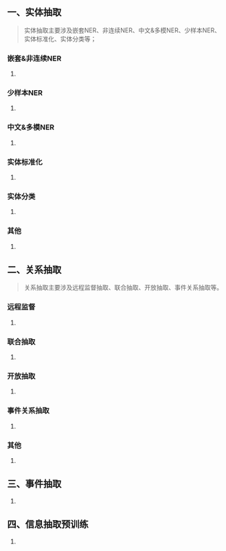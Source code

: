## **一、实体抽取**

> 实体抽取主要涉及嵌套NER、非连续NER、中文&多模NER、少样本NER、实体标准化、实体分类等；

### 嵌套&非连续NER

1. 



### 少样本NER

1. 



### 中文&多模NER

1. 



### 实体标准化

1. 



### 实体分类

1. 



### 其他

1. 



## 二、关系抽取

> 关系抽取主要涉及远程监督抽取、联合抽取、开放抽取、事件关系抽取等。

### 远程监督

1. 

### 联合抽取

1. 



### 开放抽取

1. 



### 事件关系抽取

1. 



### 其他

1. 



## 三、事件抽取

1. 



## 四、信息抽取预训练

1. 


